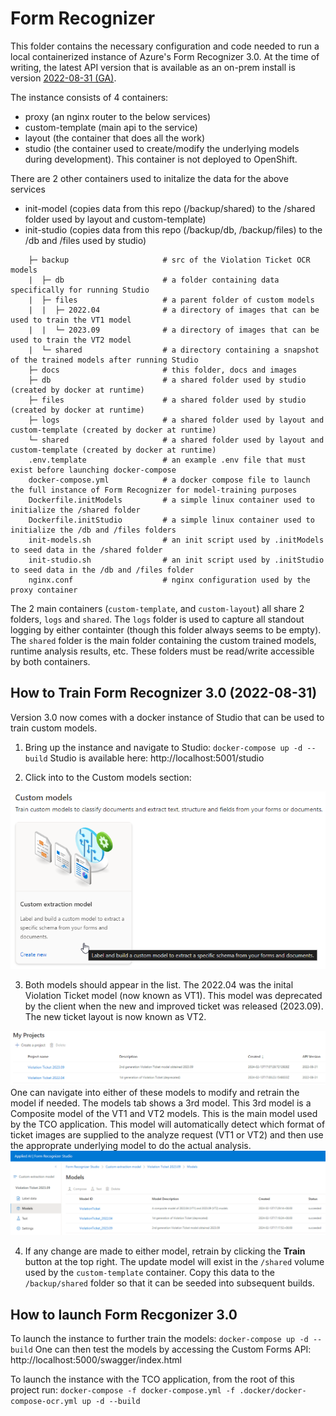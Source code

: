 # Form Recognizer

This folder contains the necessary configuration and code needed to run a local containerized instance of Azure's Form Recognizer 3.0. 
At the time of writing, the latest API version that is available as an on-prem install is version [2022-08-31 (GA)](https://mcr.microsoft.com/product/azure-cognitive-services/form-recognizer/custom-template-3.0/tags).

The instance consists of 4 containers:
* proxy (an nginx router to the below services)
* custom-template (main api to the service)
* layout (the container that does all the work)
* studio (the container used to create/modify the underlying models during development). This container is not deployed to OpenShift.

There are 2 other containers used to initalize the data for the above services
* init-model (copies data from this repo (/backup/shared) to the /shared folder used by layout and custom-template)
* init-studio (copies data from this repo (/backup/db, /backup/files) to the /db and /files used by studio)

```
    ├─ backup                     # src of the Violation Ticket OCR models
    |  ├─ db                      # a folder containing data specifically for running Studio
    |  ├─ files                   # a parent folder of custom models
    |  |  ├─ 2022.04              # a directory of images that can be used to train the VT1 model
    |  |  └─ 2023.09              # a directory of images that can be used to train the VT2 model
    |  └─ shared                  # a directory containing a snapshot of the trained models after running Studio
    ├─ docs                       # this folder, docs and images
    ├─ db                         # a shared folder used by studio (created by docker at runtime)
    ├─ files                      # a shared folder used by studio (created by docker at runtime)
    ├─ logs                       # a shared folder used by layout and custom-template (created by docker at runtime)
    └─ shared                     # a shared folder used by layout and custom-template (created by docker at runtime)
    .env.template                 # an example .env file that must exist before launching docker-compose
    docker-compose.yml            # a docker compose file to launch the full instance of Form Recognizer for model-training purposes
    Dockerfile.initModels         # a simple linux container used to initialize the /shared folder
    Dockerfile.initStudio         # a simple linux container used to initialize the /db and /files folders
    init-models.sh                # an init script used by .initModels to seed data in the /shared folder
    init-studio.sh                # an init script used by .initStudio to seed data in the /db and /files folder
    nginx.conf                    # nginx configuration used by the proxy container
```

The 2 main containers (`custom-template`, and `custom-layout`) all share 2 folders, `logs` and `shared`. The `logs` folder is used to capture all standout logging by either containter (though this folder always seems to be empty). The `shared` folder is the main folder containing the custom trained models, runtime analysis results, etc. These folders must be read/write accessible by both containers.  

## How to Train Form Recognizer 3.0 (2022-08-31)

Version 3.0 now comes with a docker instance of Studio that can be used to train custom models.

1. Bring up the instance and navigate to Studio:
`docker-compose up -d --build`
Studio is available here: http://localhost:5001/studio

2. Click into to the Custom models section:
<img src="./img/2024-02-14_105650.png"/>

3. Both models should appear in the list. The 2022.04 was the inital Violation Ticket model (now known as VT1). This model was deprecated by the client when the new and improved ticket was released (2023.09). The new ticket layout is now known as VT2.
<img src="./img/2024-02-14_105847.png" />
One can navigate into either of these models to modify and retrain the model if needed. The models tab shows a 3rd model. This 3rd model is a Composite model of the VT1 and VT2 models. This is the main model used by the TCO application. This model will automatically detect which format of ticket images are supplied to the analyze request (VT1 or VT2) and then use the approprate underlying model to do the actual analysis.
<img src="./img/2024-02-14_110346.png" />

4. If any change are made to either model, retrain by clicking the **Train** button at the top right. The update model will exist in the `/shared` volume used by the `custom-template` container. Copy this data to the `/backup/shared` folder so that it can be seeded into subsequent builds.

## How to launch Form Recgonizer 3.0

To launch the instance to further train the models:
`docker-compose up -d --build`
One can then test the models by accessing the Custom Forms API: http://localhost:5000/swagger/index.html

To launch the instance with the TCO application, from the root of this project run:
`docker-compose -f docker-compose.yml -f .docker/docker-compose-ocr.yml up -d --build`
